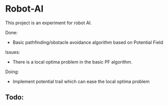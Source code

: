 Robot-AI
========

This project is an experiment for robot AI.

Done:
- Basic pathfinding/obstacle avoidance algorithm based on Potential Field

Issues:
- There is a local optima problem in the basic PF algorithm.

Doing:
- Implement potential trail which can ease the local optima problem

Todo:
- 


